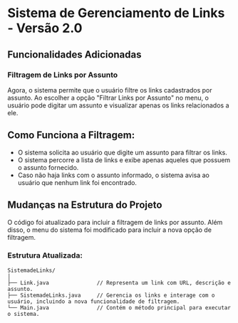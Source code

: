 # Sistema de Gerenciamento de Links - Versão 2.0

## Funcionalidades Adicionadas

### Filtragem de Links por Assunto
Agora, o sistema permite que o usuário filtre os links cadastrados por assunto. Ao escolher a opção "Filtrar Links por Assunto" no menu, o usuário pode digitar um assunto e visualizar apenas os links relacionados a ele.

## Como Funciona a Filtragem:
- O sistema solicita ao usuário que digite um assunto para filtrar os links.
- O sistema percorre a lista de links e exibe apenas aqueles que possuem o assunto fornecido.
- Caso não haja links com o assunto informado, o sistema avisa ao usuário que nenhum link foi encontrado.

## Mudanças na Estrutura do Projeto
O código foi atualizado para incluir a filtragem de links por assunto. Além disso, o menu do sistema foi modificado para incluir a nova opção de filtragem.

### Estrutura Atualizada:
```plaintext
SistemadeLinks/
│
├── Link.java               // Representa um link com URL, descrição e assunto.
├── SistemadeLinks.java     // Gerencia os links e interage com o usuário, incluindo a nova funcionalidade de filtragem.
└── Main.java               // Contém o método principal para executar o sistema.

